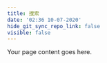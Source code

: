 ```yaml
---
title: 搜索
date: '02:36 10-07-2020'
hide_git_sync_repo_link: false
visible: false
---
```


Your page content goes here.